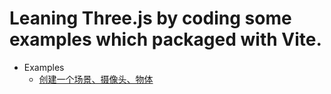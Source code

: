 # Leaning Three.js by coding some examples which packaged with Vite.

- Examples
  - [创建一个场景、摄像头、物体](https://mcc1999.github.io/learning-threejs/src/pages/01-basic_01-main.html)
  